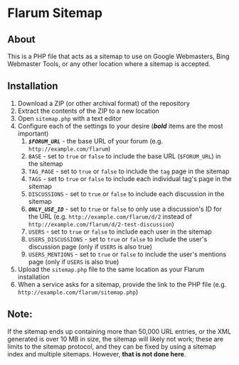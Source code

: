 # Flarum Sitemap

## About

This is a PHP file that acts as a sitemap to use on Google Webmasters, Bing Webmaster Tools, or any other location where a sitemap is accepted.

## Installation

1. Download a ZIP (or other archival format) of the repository
2. Extract the contents of the ZIP to a new location
3. Open `sitemap.php` with a text editor
4. Configure each of the settings to your desire (***bold*** items are the most important)
    1. ***`$FORUM_URL`*** - the base URL of your forum (e.g. `http://example.com/flarum`)
    2. `BASE` - set to `true` or `false` to include the base URL (`$FORUM_URL`) in the sitemap
    3. `TAG_PAGE` - set to `true` or `false` to include the `tag` page in the sitemap
    4. `TAGS` - set to `true` or `false` to include each individual tag's page in the sitemap
    5. `DISCUSSIONS` - set to `true` or `false` to include each discussion in the sitemap
    6. ***`ONLY_USE_ID`*** - set to `true` or `false` to only use a discussion's ID for the URL (e.g. `http://example.com/flarum/d/2` instead of `http://example.com/flarum/d/2-test-discussion`)
    7. `USERS` - set to `true` or `false` to include each user in the sitemap
    8. `USERS_DISCUSSIONS` - set to `true` or `false` to include the user's discussion page (only if `USERS` is also true)
    9. `USERS_MENTIONS` - set to `true` or `false` to include the user's mentions page (only if `USERS` is also true)
5. Upload the `sitemap.php` file to the same location as your Flarum installation
6. When a service asks for a sitemap, provide the link to the PHP file (e.g. `http://example.com/flarum/sitemap.php`)

## Note:
If the sitemap ends up containing more than 50,000 URL entries, or the XML generated is over 10 MB in size, the sitemap will likely not work; these are limits to the sitemap protocol, and they can be fixed by using a sitemap index and multiple sitemaps. However, **that is not done here**.
